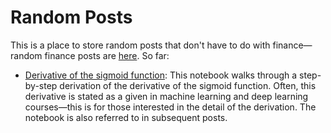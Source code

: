 # Random Posts

This is a place to store random posts that don't have to do with finance—random finance posts are [here](https://github.com/limits-to-arbitrage/random-finance-posts). So far:
* [Derivative of the sigmoid function](derivative_sigmoid.ipynb): This notebook walks through a step-by-step derivation of the derivative of the sigmoid function. Often, this derivative is stated as a given in machine learning and deep learning courses—this is for those interested in the detail of the derivation. The notebook is also referred to in subsequent posts.
